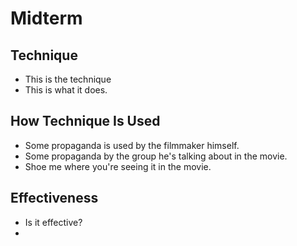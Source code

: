 # Midterm

## Technique

* This is the technique
* This is what it does.

## How Technique Is Used

* Some propaganda is used by the filmmaker himself.
* Some propaganda by the group he's talking about in the movie.
* Shoe me where you're seeing it in the movie. 

## Effectiveness

* Is it effective?
* 
